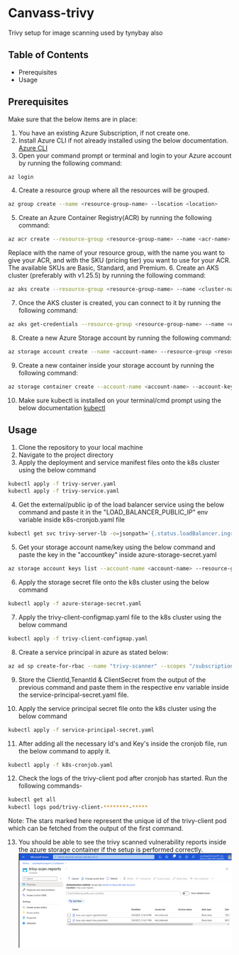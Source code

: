 # Canvass-trivy
Trivy setup for image scanning used by tynybay also


## Table of Contents
- Prerequisites
- Usage

## Prerequisites
Make sure that the below items are in place:

1. You have an existing Azure Subscription, if not create one.
2. Install Azure CLI if not already installed using the below documentation.
    [Azure CLI](https://learn.microsoft.com/en-us/cli/azure/install-azure-cli)
3. Open your command prompt or terminal and login to your Azure account by running the following command:
```bash
az login
```
4. Create a resource group where all the resources will be grouped.
```bash
az group create --name <resource-group-name> --location <location>
```
5. Create an Azure Container Registry(ACR) by running the following command:
```bash
az acr create --resource-group <resource-group-name> --name <acr-name> --sku <acr-sku>
```
Replace <resource-group-name> with the name of your resource group, <acr-name> with the name you want to give your ACR, and <acr-sku> with the SKU (pricing tier) you want to use for your ACR. The available SKUs are Basic, Standard, and Premium.
6. Create an AKS cluster (preferably with v1.25.5) by running the following command:
```bash
az aks create --resource-group <resource-group-name> --name <cluster-name> --node-count <node-count> --kubernetes-version 1.25.5 --generate-ssh-keys
```
7. Once the AKS cluster is created, you can connect to it by running the following command:
```bash
az aks get-credentials --resource-group <resource-group-name> --name <cluster-name>
```
8. Create a new Azure Storage account by running the following command:
```bash
az storage account create --name <account-name> --resource-group <resource-group-name> --location <location> --sku Standard_LRS
```
9. Create a new container inside your storage account by running the following command:
```bash
az storage container create --account-name <account-name> --account-key <account-key> --name <container-name>
```
10. Make sure kubectl is installed on your terminal/cmd prompt using the below documentation
    [kubectl](https://kubernetes.io/docs/tasks/tools/)

## Usage
1. Clone the repository to your local machine
2. Navigate to the project directory
3. Apply the deployment and service manifest files onto the k8s cluster using the below command
```bash
kubectl apply -f trivy-server.yaml
kubectl apply -f trivy-service.yaml
```
4. Get the external/public ip of the load balancer service using the below command and paste it in the "LOAD_BALANCER_PUBLIC_IP" env variable inside k8s-cronjob.yaml file
```bash
kubectl get svc trivy-server-lb -o=jsonpath='{.status.loadBalancer.ingress[0].ip}'
```
5. Get your storage account name/key using the below command and paste the key in the "accountkey" inside azure-storage-secret.yaml
```bash
az storage account keys list --account-name <account-name> --resource-group <resourcegroupname>
```
6. Apply the storage secret file onto the k8s cluster using the below command
```bash
kubectl apply -f azure-storage-secret.yaml
```
7. Apply the trivy-client-configmap.yaml file to the k8s cluster using the below command
```bash
kubectl apply -f trivy-client-configmap.yaml
```
8. Create a service principal in azure as stated below:
```bash
az ad sp create-for-rbac --name "trivy-scanner" --scopes "/subscriptions/<subscription_id>/resourceGroups/<resource_group_name_of_acr>" --role "Contributor" --output json
```
9. Store the ClientId,TenantId & ClientSecret from the output of the previous command and paste them in the respective env variable inside the service-principal-secret.yaml file.

10. Apply the service principal secret file onto the k8s cluster using the below command
```bash
kubectl apply -f service-principal-secret.yaml
```

11. After adding all the necessary Id's and Key's inside the cronjob file, run the below command to apply it.
 ```bash
kubectl apply -f k8s-cronjob.yaml
```
12. Check the logs of the trivy-client pod after cronjob has started. Run the following commands-
```bash
kubectl get all
kubectl logs pod/trivy-client-********-*****
```
Note: The stars marked here represent the unique id of the trivy-client pod which can be fetched from the output of the first command.

13. You should be able to see the trivy scanned vulnerability reports inside the azure storage container if the setup is performed correctly.
![Azure Container Snapshot](./azure-container-output.png)
